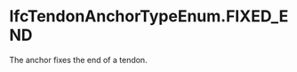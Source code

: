 IfcTendonAnchorTypeEnum.FIXED_END
=================================
The anchor fixes the end of a tendon.


